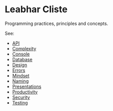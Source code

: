 # Leabhar Cliste

Programming practices, principles and concepts.

See:

- [API](api.md)
- [Complexity](complexity.md)
- [Console](console.md)
- [Database](database.md)
- [Design](design.md)
- [Errors](errors.md)
- [Mindset](mindset.md)
- [Naming](naming.md)
- [Presentations](presentations.md)
- [Productivity](productivity.md)
- [Security](security.md)
- [Testing](testing.md)
